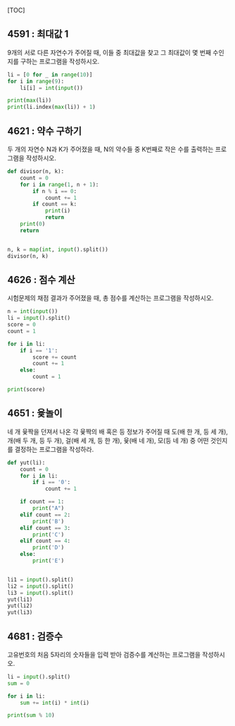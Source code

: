 [TOC]

## 4591 : 최대값 1

9개의 서로 다른 자연수가 주어질 때, 이들 중 최대값을 찾고 그 최대값이 몇 번째 수인지를 구하는 프로그램을 작성하시오.

``` python
li = [0 for _ in range(10)]
for i in range(9):
    li[i] = int(input())

print(max(li)) 
print(li.index(max(li)) + 1)
```

## 4621 : 약수 구하기

두 개의 자연수 N과 K가 주어졌을 때, N의 약수들 중 K번째로 작은 수를 출력하는 프로그램을 작성하시오.

``` python
def divisor(n, k):
    count = 0
    for i in range(1, n + 1):
        if n % i == 0:
            count += 1
        if count == k:
            print(i)
            return
    print(0)
    return


n, k = map(int, input().split())
divisor(n, k)
```

## 4626 : 점수 계산

시험문제의 채점 결과가 주어졌을 때, 총 점수를 계산하는 프로그램을 작성하시오.

``` python
n = int(input())
li = input().split()
score = 0
count = 1

for i in li:
    if i == '1':
        score += count
        count += 1
    else:
        count = 1

print(score)
```

## 4651 : 윷놀이

네 개 윷짝을 던져서 나온 각 윷짝의 배 혹은 등 정보가 주어질 때 도(배 한 개, 등 세 개), 개(배 두 개, 등 두 개), 걸(배 세 개, 등 한 개), 윷(배 네 개), 모(등 네 개) 중 어떤 것인지를 결정하는 프로그램을 작성하라.

``` python
def yut(li):
    count = 0
    for i in li:
        if i == '0':
            count += 1

    if count == 1:
        print("A")
    elif count == 2:
        print('B')
    elif count == 3:
        print('C')
    elif count == 4:
        print('D')
    else:
        print('E')


li1 = input().split()
li2 = input().split()
li3 = input().split()
yut(li1)
yut(li2)
yut(li3)
```

## 4681 : 검증수

고유번호의 처음 5자리의 숫자들을 입력 받아 검증수를 계산하는 프로그램을 작성하시오.

``` python
li = input().split()
sum = 0

for i in li:
    sum += int(i) * int(i)

print(sum % 10)
```
